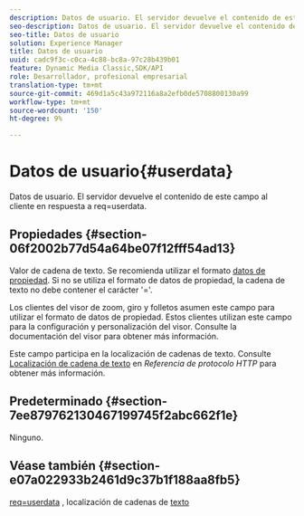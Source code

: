 ```yaml
---
description: Datos de usuario. El servidor devuelve el contenido de este campo al cliente en respuesta a req=userdata.
seo-description: Datos de usuario. El servidor devuelve el contenido de este campo al cliente en respuesta a req=userdata.
seo-title: Datos de usuario
solution: Experience Manager
title: Datos de usuario
uuid: cadc9f3c-c0ca-4c88-bc8a-97c28b439b01
feature: Dynamic Media Classic,SDK/API
role: Desarrollador, profesional empresarial
translation-type: tm+mt
source-git-commit: 469d1a5c43a972116a8a2efb0de5708800130a99
workflow-type: tm+mt
source-wordcount: '150'
ht-degree: 9%

---
```



# Datos de usuario{#userdata}

Datos de usuario. El servidor devuelve el contenido de este campo al cliente en respuesta a req=userdata.

## Propiedades {#section-06f2002b77d54a64be07f12fff54ad13}

Valor de cadena de texto. Se recomienda utilizar el formato [datos de propiedad](/help/aem-is-ir-api/is-api/image-catalog/image-serving-api-ref/c-image-catalog-reference/c-overview/c-common-data-types/r-property-data.md). Si no se utiliza el formato de datos de propiedad, la cadena de texto no debe contener el carácter &#39;=&#39;.

Los clientes del visor de zoom, giro y folletos asumen este campo para utilizar el formato de datos de propiedad. Estos clientes utilizan este campo para la configuración y personalización del visor. Consulte la documentación del visor para obtener más información.

Este campo participa en la localización de cadenas de texto. Consulte [Localización de cadena de texto](/help/aem-is-ir-api/is-api/http-ref/image-serving-api-ref/c-http-protocol-reference/c-syntax-and-features/r-text-string-localization.md) en *Referencia de protocolo HTTP* para obtener más información.

## Predeterminado {#section-7ee879762130467199745f2abc662f1e}

Ninguno.

## Véase también {#section-e07a022933b2461d9c37b1f188aa8fb5}

[req=userdata](/help/aem-is-ir-api/is-api/http-ref/image-serving-api-ref/c-http-protocol-reference/c-command-reference/r-req/r-req.md) , localización de cadenas de  [texto](/help/aem-is-ir-api/is-api/http-ref/image-serving-api-ref/c-http-protocol-reference/c-syntax-and-features/r-text-string-localization.md)
